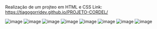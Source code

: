 Realização de um projteo em HTML e CSS
Link: https://tiagogorridev.github.io/PROJETO-CORDEL/

![image](https://github.com/tiagogorridev/PROJETO-CORDEL/assets/155651809/1c88d49f-e0b4-4972-b620-e125f6125f51)
![image](https://github.com/tiagogorridev/PROJETO-CORDEL/assets/155651809/86dfbf00-54f2-41ee-99ac-7feae4f8d7a1)
![image](https://github.com/tiagogorridev/PROJETO-CORDEL/assets/155651809/c4df8298-02db-4a43-bc7a-7b1d7feef5a2)
![image](https://github.com/tiagogorridev/PROJETO-CORDEL/assets/155651809/d3053bf8-8d45-411b-8306-e18bb5aeb04e)
![image](https://github.com/tiagogorridev/PROJETO-CORDEL/assets/155651809/4dd403b8-a397-49e8-ae2c-8b62bf190cd3)
![image](https://github.com/tiagogorridev/PROJETO-CORDEL/assets/155651809/9c2acad5-11a4-4768-a51e-7249a68e2031)
![image](https://github.com/tiagogorridev/PROJETO-CORDEL/assets/155651809/20b114c5-809b-4938-91cd-3eb149ac2ff7)
![image](https://github.com/tiagogorridev/PROJETO-CORDEL/assets/155651809/a70bdcd5-13c2-4a3b-a5a5-e8516563f314)
